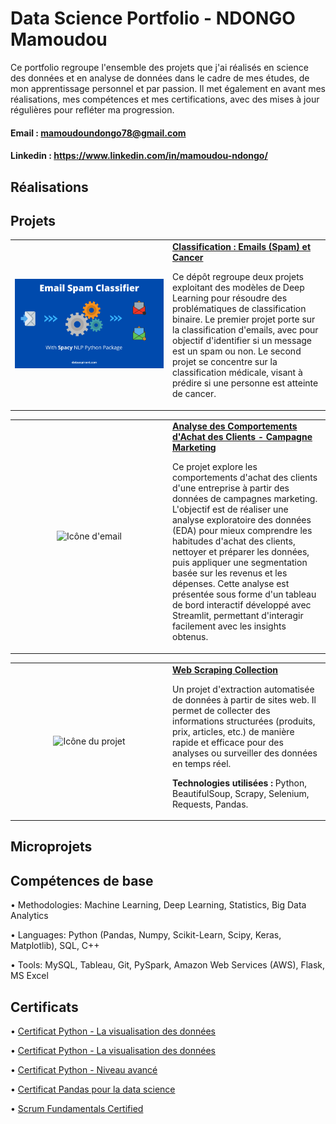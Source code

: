 # Data Science Portfolio - NDONGO Mamoudou 

Ce portfolio regroupe l'ensemble des projets que j'ai réalisés en science des données et en analyse de données dans le cadre de mes études, de mon apprentissage personnel et par passion. Il met également en avant mes réalisations, mes compétences et mes certifications, avec des mises à jour régulières pour refléter ma progression.

#### Email :  mamoudoundongo78@gmail.com

#### Linkedin : https://www.linkedin.com/in/mamoudou-ndongo/

## Réalisations

## Projets




<table style="width: 100%; table-layout: fixed;">
  <tr>
    <td style="width: 50%; text-align: center;">
      <img src="Images/email.png" alt="Icône d'email" style="width: 100%; height: auto;">
    </td>
    <td style="width: 50%;">
      <strong>
        <a href="https://github.com/NdongoMamoudou/Deep_Learning_pour_la_Classification_Binaire">
          Classification : Emails (Spam) et Cancer
        </a>
      </strong>
      <p>
        Ce dépôt regroupe deux projets exploitant des modèles de Deep Learning pour résoudre des problématiques de classification binaire. 
        Le premier projet porte sur la classification d'emails, avec pour objectif d'identifier si un message est un spam ou non. 
        Le second projet se concentre sur la classification médicale, visant à prédire si une personne est atteinte de cancer.
      </p>
    </td>
  </tr>
</table>

<table style="width: 100%; table-layout: fixed;">
  <tr>
    <td style="width: 50%; text-align: center;">
      <img src="https://upload.wikimedia.org/wikipedia/commons/thumb/8/88/Email_icon.svg/768px-Email_icon.svg.png" 
           alt="Icône d'email" style="width: 100%; height: auto;">
    </td>
    <td style="width: 50%;">
      <strong>
        <a href="https://github.com/NdongoMamoudou/analyse-donnees_fraude-marketing">
          Analyse des Comportements d'Achat des Clients - Campagne Marketing
        </a>
      </strong>
      <p>
        Ce projet explore les comportements d'achat des clients d'une entreprise à partir des données de campagnes marketing. L'objectif est de 
        réaliser une analyse exploratoire des données (EDA) pour mieux comprendre les habitudes d'achat des clients, nettoyer et préparer les 
        données, puis appliquer une segmentation basée sur les revenus et les dépenses. Cette analyse est présentée sous forme d'un tableau de bord 
        interactif développé avec Streamlit, permettant d'interagir facilement avec les insights obtenus. 
      </p>
    </td>
  </tr>
</table>

<table style="width: 100%; table-layout: fixed;">
  <tr>
    <td style="width: 50%; text-align: center;">
      <img src="Images/your_image.png" alt="Icône du projet" style="width: 100%; height: auto;">
    </td>
    <td style="width: 50%;">
      <strong>
        <a href="https://github.com/NdongoMamoudou/WebScrapingCollection">
          Web Scraping Collection
        </a>
      </strong>
      <p>
        Un projet d'extraction automatisée de données à partir de sites web. Il permet de collecter des informations structurées (produits, prix, articles, etc.) 
        de manière rapide et efficace pour des analyses ou surveiller des données en temps réel.
      </p>
      <p><strong>Technologies utilisées :</strong> Python, BeautifulSoup, Scrapy, Selenium, Requests, Pandas.</p>
    </td>
  </tr>
</table>


                                                            



## Microprojets

## Compétences de base

  • Methodologies: Machine Learning, Deep Learning, Statistics, Big Data Analytics
  
  • Languages: Python (Pandas, Numpy, Scikit-Learn, Scipy, Keras, Matplotlib), SQL, C++
  
  • Tools: MySQL, Tableau, Git, PySpark, Amazon Web Services (AWS), Flask, MS Excel
  

## Certificats

  • [Certificat Python - La visualisation des données](./Certificats/CertificatDaccomplissement_Python_La_visualisation_des_donnees.pdf)
  
  • [Certificat Python - La visualisation des données](./Certificats/CertificatDaccomplissement_Python_La_visualisation_des_donnees.pdf)
  
  • [Certificat Python - Niveau avancé](./Certificats/CertificatDaccomplissement_Python_Niveau_avance.pdf)
  
  • [Certificat Pandas pour la data science](./Certificats/CertificatDaccomplissement_pandas%20_pour%20_la_%20data_science.pdf)

  • [Scrum Fundamentals Certified](./Certificats/ScrumFundamentalsCertified-MamoudouNdongo-1050242.pdf)
  


